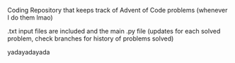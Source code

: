 Coding Repository that keeps track of Advent of Code problems (whenever I do them lmao)

.txt input files are included and the main .py file (updates for each solved problem, check branches for history of problems solved)

yadayadayada
